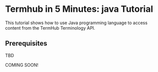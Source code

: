 <a name="top"/>

Termhub in 5 Minutes: java Tutorial
===================================

This tutorial shows how to use Java programming language to access content from the TermHub Terminology API.

Prerequisites
-------------
TBD

COMING SOON!
